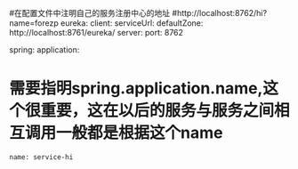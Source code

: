 #在配置文件中注明自己的服务注册中心的地址
#http://localhost:8762/hi?name=forezp
eureka:
  client:
    serviceUrl:
      defaultZone: http://localhost:8761/eureka/
server:
  port: 8762

spring:
  application:
#  需要指明spring.application.name,这个很重要，这在以后的服务与服务之间相互调用一般都是根据这个name
    name: service-hi



